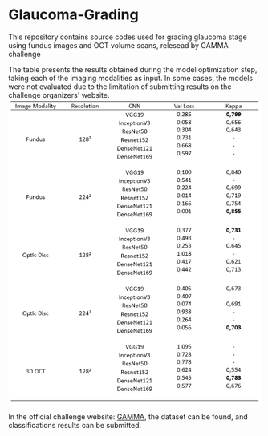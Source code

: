 # Glaucoma-Grading
This repository contains source codes used for grading glaucoma stage using fundus images and OCT volume scans, relesead by GAMMA challenge

The table presents the results obtained during the model optimization step, taking each of the imaging modalities as input. In some cases, the models were not evaluated due to the limitation of submitting results on the challenge organizers' website.
![alt text](https://github.com/MarcosMF86/Glaucoma-Grading/blob/main/Results.PNG?raw=true)

In the official challenge website: <a href="https://aistudio.baidu.com/aistudio/competition/detail/807/0/introduction" target="_blank">GAMMA</a>, the dataset can be found, and classifications results can be submitted. 

